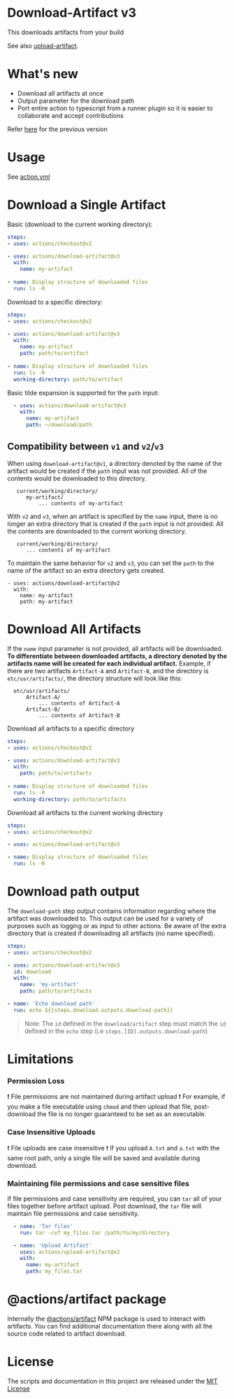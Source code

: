 # Download-Artifact v3

This downloads artifacts from your build

See also [upload-artifact](https://github.com/actions/upload-artifact).

# What's new

- Download all artifacts at once
- Output parameter for the download path
- Port entire action to typescript from a runner plugin so it is easier to collaborate and accept contributions

Refer [here](https://github.com/actions/download-artifact/tree/v2) for the previous version

# Usage

See [action.yml](action.yml)

# Download a Single Artifact

Basic (download to the current working directory):
```yaml
steps:
- uses: actions/checkout@v2

- uses: actions/download-artifact@v3
  with:
    name: my-artifact
    
- name: Display structure of downloaded files
  run: ls -R
```

Download to a specific directory:
```yaml
steps:
- uses: actions/checkout@v2

- uses: actions/download-artifact@v3
  with:
    name: my-artifact
    path: path/to/artifact
    
- name: Display structure of downloaded files
  run: ls -R
  working-directory: path/to/artifact
```

Basic tilde expansion is supported for the `path` input:
```yaml
  - uses: actions/download-artifact@v3
    with:
      name: my-artifact
      path: ~/download/path
```

## Compatibility between `v1` and `v2`/`v3`

When using `download-artifact@v1`, a directory denoted by the name of the artifact would be created if the `path` input was not provided. All of the contents would be downloaded to this directory.
```
   current/working/directory/
      my-artifact/
          ... contents of my-artifact
```

With `v2` and `v3`, when an artifact is specified by the `name` input, there is no longer an extra directory that is created if the `path` input is not provided. All the contents are downloaded to the current working directory.
```
   current/working/directory/
      ... contents of my-artifact
```

To maintain the same behavior for `v2` and `v3`, you can set the `path` to the name of the artifact so an extra directory gets created.
```
- uses: actions/download-artifact@v2
  with:
    name: my-artifact
    path: my-artifact
```


# Download All Artifacts

If the `name` input parameter is not provided, all artifacts will be downloaded. **To differentiate between downloaded artifacts, a directory denoted by the artifacts name will be created for each individual artifact.**
Example, if there are two artifacts `Artifact-A` and `Artifact-B`, and the directory is `etc/usr/artifacts/`, the directory structure will look like this:
```
  etc/usr/artifacts/
      Artifact-A/
          ... contents of Artifact-A
      Artifact-B/
          ... contents of Artifact-B
```

Download all artifacts to a specific directory
```yaml
steps:
- uses: actions/checkout@v2

- uses: actions/download-artifact@v3
  with:
    path: path/to/artifacts
    
- name: Display structure of downloaded files
  run: ls -R
  working-directory: path/to/artifacts
```

Download all artifacts to the current working directory
```yaml
steps:
- uses: actions/checkout@v2

- uses: actions/download-artifact@v3

- name: Display structure of downloaded files
  run: ls -R
```

# Download path output

The `download-path` step output contains information regarding where the artifact was downloaded to. This output can be used for a variety of purposes such as logging or as input to other actions. Be aware of the extra directory that is created if downloading all artifacts (no name specified).

```yaml
steps:
- uses: actions/checkout@v2

- uses: actions/download-artifact@v3
  id: download
  with:
    name: 'my-artifact'
    path: path/to/artifacts

- name: 'Echo download path'
  run: echo ${{steps.download.outputs.download-path}}
```

> Note: The `id` defined in the `download/artifact` step must match the `id` defined in the `echo` step (i.e `steps.[ID].outputs.download-path`)

# Limitations

### Permission Loss

:exclamation: File permissions are not maintained during artifact upload :exclamation: For example, if you make a file executable using `chmod` and then upload that file, post-download the file is no longer guaranteed to be set as an executable.

### Case Insensitive Uploads

:exclamation: File uploads are case insensitive :exclamation: If you upload `A.txt` and `a.txt` with the same root path, only a single file will be saved and available during download.

### Maintaining file permissions and case sensitive files

If file permissions and case sensitivity are required, you can `tar` all of your files together before artifact upload. Post download, the `tar` file will maintain file permissions and case sensitivity.

```yaml
  - name: 'Tar files'
    run: tar -cvf my_files.tar /path/to/my/directory

  - name: 'Upload Artifact'
    uses: actions/upload-artifact@v2
    with:
      name: my-artifact
      path: my_files.tar    
```

# @actions/artifact package

Internally the [@actions/artifact](https://github.com/actions/toolkit/tree/main/packages/artifact) NPM package is used to interact with artifacts. You can find additional documentation there along with all the source code related to artifact download.

# License

The scripts and documentation in this project are released under the [MIT License](LICENSE)
